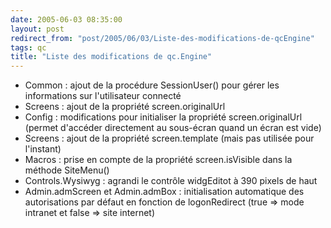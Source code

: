 ```yaml
---
date: 2005-06-03 08:35:00
layout: post
redirect_from: "post/2005/06/03/Liste-des-modifications-de-qcEngine"
tags: qc
title: "Liste des modifications de qc.Engine"
---
```


* Common : ajout de la procédure SessionUser() pour gérer les informations
sur l'utilisateur connecté
* Screens : ajout de la propriété screen.originalUrl
* Config : modifications pour initialiser la propriété screen.originalUrl
(permet d'accéder directement au sous-écran quand un écran est vide)
* Screens : ajout de la propriété screen.template (mais pas utilisée pour
l'instant)
* Macros : prise en compte de la propriété screen.isVisible dans la méthode
SiteMenu()
* Controls.Wysiwyg : agrandi le contrôle widgEditot à 390 pixels de haut
* Admin.admScreen et Admin.admBox : initialisation automatique des
autorisations par défaut en fonction de logonRedirect (true => mode intranet
et false => site internet)
